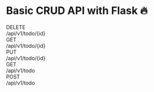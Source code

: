 
# Basic CRUD API with Flask 🔥

<!-- ## api_link: /api/v1/ -->

<!-- <style>
    .contain{
        font-size: 15px;
        font-weight: bold;
        margin-top: 10px;
    }
    .contain_contain{
        display:inline-block;
        width: 80px;
        padding:10px;
        font-size:20px
    }
    .bg_delete{
        background-color: #EC473E;
    }
    .delete{
        border: 1px solid #EC473E;
    }
    .bg_get{
        background-color: #61AFFF;
    }
    .get{
        border: 1px solid #61AFFF;
    }
    .bg_put{
        background-color: #65CC8F;
    }
    .put{
        border: 1px solid #65CC8F;
    }
</style> -->

<div class="contain delete"><div class="contain_contain bg_delete"> DELETE </div> /api/v1/todo/{id}</div>

<div class="contain get"><div class="contain_contain bg_get"> GET </div> /api/v1/todo/{id}</div>

<div class="contain put"><div class="contain_contain bg_put"> PUT </div> /api/v1/todo/{id}</div>

<div class="contain get"><div class="contain_contain bg_get"> GET </div> /api/v1/todo</div>

<div class="contain put"><div class="contain_contain bg_put"> POST </div> /api/v1/todo</div>